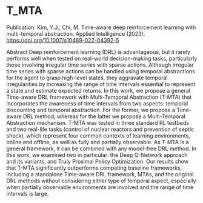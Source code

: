 # T_MTA

Publication: 
Kim, Y.J., Chi, M. Time-aware deep reinforcement learning with multi-temporal abstraction. Applied Intelligence (2023). https://doi.org/10.1007/s10489-022-04392-5


Abstract
Deep reinforcement learning (DRL) is advantageous, but it rarely performs well when tested on real-world decision-making tasks, particularly those involving irregular time series with sparse actions. Although irregular time series with sparse actions can be handled using temporal abstractions for the agent to grasp high-level states, they aggravate temporal irregularities by increasing the range of time intervals essential to represent a state and estimate expected returns. In this work, we propose a general Time-aware DRL framework with Multi-Temporal Abstraction (T-MTA) that incorporates the awareness of time intervals from two aspects: temporal discounting and temporal abstraction. For the former, we propose a Time-aware DRL method, whereas for the latter we propose a Multi-Temporal Abstraction mechanism. T-MTA was tested in three standard RL testbeds and two real-life tasks (control of nuclear reactors and prevention of septic shock), which represent four common contexts of learning environments, online and offline, as well as fully and partially observable. As T-MTA is a general framework, it can be combined with any model-free DRL method. In this work, we examined two in particular: the Deep Q-Network approach and its variants, and Truly Proximal Policy Optimization. Our results show that T-MTA significantly outperforms competing baseline frameworks, including a standalone Time-aware DRL framework, MTAs, and the original DRL methods without considering either type of temporal aspect, especially when partially observable environments are involved and the range of time intervals is large.
